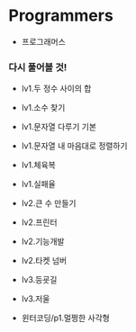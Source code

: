 # Programmers

- 프로그래머스

### 다시 풀어볼 것!

- lv1.두 정수 사이의 합

- lv1.소수 찾기

- lv1.문자열 다루기 기본

- lv1.문자열 내 마음대로 정렬하기

- lv1.체육복

- lv1.실패율

- lv2.큰 수 만들기

- lv2.프린터

- lv2.기능개발

- lv2.타켓 넘버

- lv3.등굣길

- lv3.저울

- 윈터코딩/p1.멀쩡한 사각형